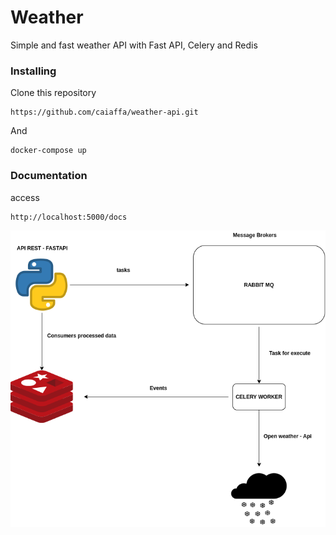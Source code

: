 # Weather

Simple and fast  weather API with Fast API, Celery and Redis 
### Installing

Clone this repository
```
https://github.com/caiaffa/weather-api.git
```

And

```
docker-compose up
```

### Documentation

access
```
http://localhost:5000/docs
```

![alt text](https://github.com/caiaffa/weather-api/blob/master/docs/diagram.png)
